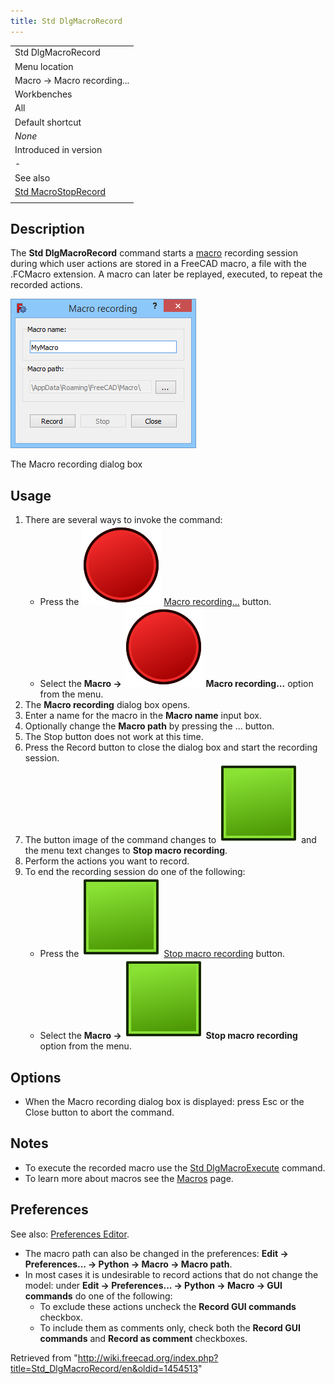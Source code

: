 ```yaml
---
title: Std DlgMacroRecord
---
```


|                                                                   |
| ----------------------------------------------------------------- |
| Std DlgMacroRecord                                                |
| Menu location                                                     |
| Macro → Macro recording...                                        |
| Workbenches                                                       |
| All                                                               |
| Default shortcut                                                  |
| _None_                                                            |
| Introduced in version                                             |
| -                                                                 |
| See also                                                          |
| [Std MacroStopRecord](/Std_MacroStopRecord "Std MacroStopRecord") |
|                                                                   |

## Description

The **Std DlgMacroRecord** command starts a [macro](/Macros "Macros") recording session during which user actions are stored in a FreeCAD macro, a file with the .FCMacro extension. A macro can later be replayed, executed, to repeat the recorded actions.

![](/src/assets/images/Std_DlgMacroRecord_dialog.png)

The Macro recording dialog box

## Usage

1. There are several ways to invoke the command:
   - Press the ![](/src/assets/images/Std_DlgMacroRecord.svg) [Macro recording...](/Std_DlgMacroRecord "Std DlgMacroRecord") button.
   - Select the **Macro → ![](/src/assets/images/Std_DlgMacroRecord.svg) Macro recording...** option from the menu.
2. The **Macro recording** dialog box opens.
3. Enter a name for the macro in the **Macro name** input box.
4. Optionally change the **Macro path** by pressing the ... button.
5. The Stop button does not work at this time.
6. Press the Record button to close the dialog box and start the recording session.
7. The button image of the command changes to ![](/src/assets/images/Std_MacroStopRecord.svg) and the menu text changes to **Stop macro recording**.
8. Perform the actions you want to record.
9. To end the recording session do one of the following:
   - Press the ![](/src/assets/images/Std_MacroStopRecord.svg) [Stop macro recording](/Std_DlgMacroRecord "Std DlgMacroRecord") button.
   - Select the **Macro → ![](/src/assets/images/Std_MacroStopRecord.svg) Stop macro recording** option from the menu.

## Options

- When the Macro recording dialog box is displayed: press Esc or the Close button to abort the command.

## Notes

- To execute the recorded macro use the [Std DlgMacroExecute](/Std_DlgMacroExecute "Std DlgMacroExecute") command.
- To learn more about macros see the [Macros](/Macros "Macros") page.

## Preferences

See also: [Preferences Editor](/Preferences_Editor "Preferences Editor").

- The macro path can also be changed in the preferences: **Edit → Preferences... → Python → Macro → Macro path**.
- In most cases it is undesirable to record actions that do not change the model: under **Edit → Preferences... → Python → Macro → GUI commands** do one of the following:
  - To exclude these actions uncheck the **Record GUI commands** checkbox.
  - To include them as comments only, check both the **Record GUI commands** and **Record as comment** checkboxes.

Retrieved from "<http://wiki.freecad.org/index.php?title=Std_DlgMacroRecord/en&oldid=1454513>"
